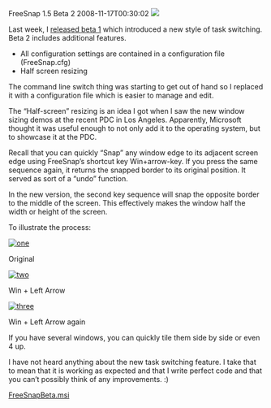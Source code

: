 FreeSnap 1.5 Beta 2
2008-11-17T00:30:02
![](/content/images/blog/FreeSnap1.5Beta_117EF/beta.jpg)

Last week, I [released beta 1](/blog/post/2008/11/11/freesnap-1-5-beta) which introduced a new style of task switching. Beta 2 includes additional features.

  * All configuration settings are contained in a configuration file (FreeSnap.cfg) 
  * Half screen resizing 

The command line switch thing was starting to get out of hand so I replaced it with a configuration file which is easier to manage and edit.

The “Half-screen” resizing is an idea I got when I saw the new window sizing demos at the recent PDC in Los Angeles. Apparently, Microsoft thought it was useful enough to not only add it to the operating system, but to showcase it at the PDC.

Recall that you can quickly “Snap” any window edge to its adjacent screen edge using FreeSnap’s shortcut key Win+arrow-key. If you press the same sequence again, it returns the snapped border to its original position. It served as sort of a “undo” function.

In the new version, the second key sequence will snap the opposite border to the middle of the screen. This effectively makes the window half the width or height of the screen.

To illustrate the process:

[![one](/content/images/blog/FreeSnap1.5Beta2_108D3/one_thumb.jpg)](/content/images/blog/FreeSnap1.5Beta2_108D3/one.jpg)

Original

[![two](/content/images/blog/FreeSnap1.5Beta2_108D3/two_thumb.jpg)](/content/images/blog/FreeSnap1.5Beta2_108D3/two.jpg)

Win + Left Arrow

[![three](/content/images/blog/FreeSnap1.5Beta2_108D3/three_thumb.jpg)](/content/images/blog/FreeSnap1.5Beta2_108D3/three.jpg)

Win + Left Arrow again

If you have several windows, you can quickly tile them side by side or even 4 up.

I have not heard anything about the new task switching feature. I take that to mean that it is working as expected and that I write perfect code and that you can’t possibly think of any improvements. :)

[FreeSnapBeta.msi](/download.aspx?filename=Downloads/FreeSnapBeta.msi)
